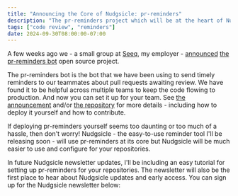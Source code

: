 ```yaml
---
title: "Announcing the Core of Nudgsicle: pr-reminders"
description: "The pr-reminders project which will be at the heart of Nudgsicle is now open source."
tags: ["code review", "reminders"]
date: 2024-09-30T08:00:00-07:00
---
```


A few weeks ago we - a small group at [Seeq](https://www.seeq.com/), my employer - [announced](https://geeq.seeq.com/2024/10/04/announcing-the-pr-reminders-open-source-project/) [the pr-reminders bot](https://github.com/seeq12/pr-reminders) open source project.

The pr-reminders bot is the bot that we have been using to send timely reminders to our teammates about pull requests awaiting review. We have found it to be helpful across multiple teams to keep the code flowing to production. And now you can set it up for your team. See [the announcement](https://geeq.seeq.com/2024/10/04/announcing-the-pr-reminders-open-source-project/) and/or [the repository](https://github.com/seeq12/pr-reminders) for more details - including how to deploy it yourself and how to contribute.

If deploying pr-reminders yourself seems too daunting or too much of a hassle, then don't worry! Nudgsicle - the easy-to-use reminder tool I'll be releasing soon - will use pr-reminders at its core but Nudgsicle will be much easier to use and configure for your repositories.

In future Nudgsicle newsletter updates, I'll be including an easy tutorial for setting up pr-reminders for your repositories. The newsletter will also be the first place to hear about Nudgsicle updates and early access. You can sign up for the Nudgsicle newsletter below:

<script async src="https://eomail6.com/form/a9d5dfbc-2259-11ee-8e25-abc8bf461d43.js" data-form="a9d5dfbc-2259-11ee-8e25-abc8bf461d43"></script>
